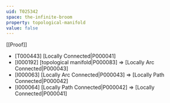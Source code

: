 ```yaml
---
uid: T025342
space: the-infinite-broom
property: topological-manifold
value: false
---
```

[[Proof]]

* [T000443] [Locally Connected|P000041]
* [I000192] [topological manifold|P000083] => [Locally Arc Connected|P000043]
* [I000063] [Locally Arc Connected|P000043] => [Locally Path Connected|P000042]
* [I000064] [Locally Path Connected|P000042] => [Locally Connected|P000041]

